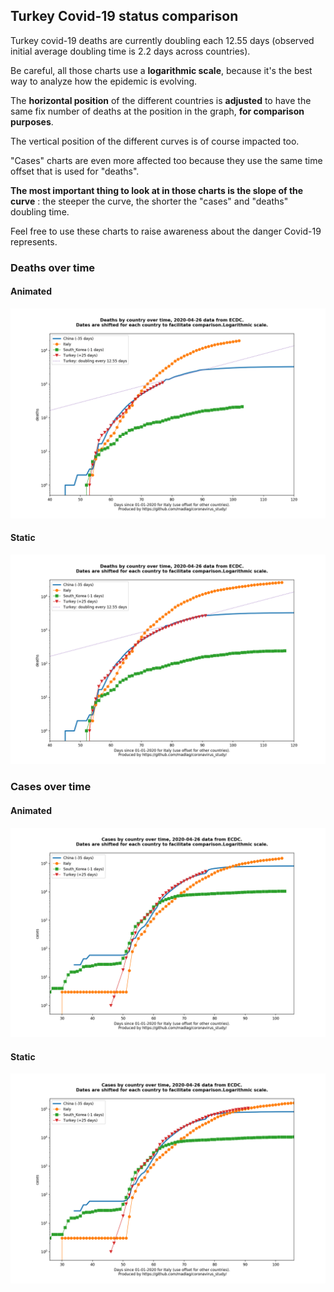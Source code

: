 ## Turkey Covid-19 status comparison 

Turkey covid-19 deaths are currently doubling each 12.55 days (observed initial average doubling time is 2.2 days across countries).



Be careful, all those charts use a **logarithmic scale**, because it's the best way to analyze how the epidemic is evolving.
 
The **horizontal position** of the different countries is **adjusted** to have the same fix number of deaths at the position in the graph, **for comparison purposes**.

The vertical position of the different curves is of course impacted too.

"Cases" charts are even more affected too because they use the same time offset that is used for "deaths".

**The most important thing to look at in those charts is the slope of the curve** : the steeper the curve, the shorter the "cases" and "deaths" doubling time.

Feel free to use these charts to raise awareness about the danger Covid-19 represents. 


 
### Deaths over time
 
#### Animated
![Turkey covid-19 deaths animated chart](https://raw.githubusercontent.com/madlag/coronavirus_study/master/notebooks/graphs/2020-04-26/countries/Turkey/2020-04-26_Turkey_deaths.gif "Turkey covid-19 deaths animated chart")   
 
#### Static
![Turkey covid-19 deaths static chart](https://raw.githubusercontent.com/madlag/coronavirus_study/master/notebooks/graphs/2020-04-26/countries/Turkey/2020-04-26_Turkey_deaths.png "Turkey covid-19 deaths static chart")   

 
### Cases over time
 
#### Animated
![Turkey covid-19 cases animated chart](https://raw.githubusercontent.com/madlag/coronavirus_study/master/notebooks/graphs/2020-04-26/countries/Turkey/2020-04-26_Turkey_cases.gif "Turkey covid-19 cases animated chart")   
 
#### Static
![Turkey covid-19 cases static chart](https://raw.githubusercontent.com/madlag/coronavirus_study/master/notebooks/graphs/2020-04-26/countries/Turkey/2020-04-26_Turkey_cases.png "Turkey covid-19 cases static chart")   

